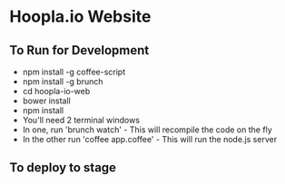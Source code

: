 # Hoopla.io Website

## To Run for Development

 * npm install -g coffee-script
 * npm install -g brunch
 * cd hoopla-io-web
 * bower install
 * npm install
 * You'll need 2 terminal windows
 * In one, run 'brunch watch' - This will recompile the code on the fly
 * In the other run 'coffee app.coffee' - This will run the node.js server

## To deploy to stage
